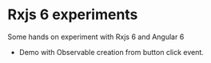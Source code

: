 # Rxjs 6 experiments
Some hands on experiment with Rxjs 6 and Angular 6

- Demo with Observable creation from button click event.
